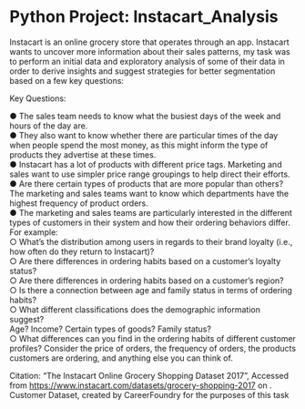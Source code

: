 # Python Project: Instacart_Analysis
Instacart is an online grocery store that operates through an app. Instacart wants to uncover more information about their sales patterns, my task was to  perform an initial data and exploratory analysis of some of their data in order to derive insights and suggest strategies for better segmentation based on a few key questions:

Key Questions: 

● The sales team needs to know what the busiest days of the week and hours of the day are.\
● They also want to know whether there are particular times of the day when people spend the most money, as this might inform the type of products they advertise at these times.\
● Instacart has a lot of products with different price tags. Marketing and sales want to use simpler price range groupings to help direct their efforts.\
● Are there certain types of products that are more popular than others? The marketing and sales teams want to know which departments have the highest frequency of product orders.\
● The marketing and sales teams are particularly interested in the different types of customers in their system and how their ordering behaviors differ. For example:\
○ What’s the distribution among users in regards to their brand loyalty (i.e., how often do they return to Instacart)?\
○ Are there differences in ordering habits based on a customer’s loyalty status?\
○ Are there differences in ordering habits based on a customer’s region?\
○ Is there a connection between age and family status in terms of ordering habits?\
○ What different classifications does the demographic information suggest?\
Age? Income? Certain types of goods? Family status?\
○ What differences can you find in the ordering habits of different customer profiles? Consider the price of orders, the frequency of orders, the products customers are ordering, and anything else you can think of.

Citation: “The Instacart Online Grocery Shopping Dataset 2017”, Accessed from https://www.instacart.com/datasets/grocery-shopping-2017 on . Customer Dataset, created by CareerFoundry for the purposes of this task
